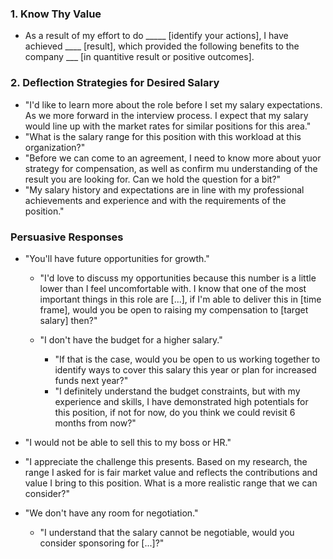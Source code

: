 ### 1. Know Thy Value
- As a result of my effort to do \_____ [identify your actions], I have achieved \____ [result], which provided the following benefits to the company \___ [in quantitive result or positive outcomes].

### 2. Deflection Strategies for Desired Salary
- "I'd like to learn more about the role before I set my salary expectations. As we more forward in the interview process. I expect that my salary would line up with the market rates for similar positions for this area."
- "What is the salary range for this position with this workload at this organization?"
- "Before we can come to an agreement, I need to know more about yuor strategy for compensation, as well as confirm mu understanding of the result you are looking for. Can we hold the question for a bit?"
- "My salary history and expectations are in line with my professional achievements and experience and with the requirements of the position."

### Persuasive Responses
- "You'll have future opportunities for growth."
  - "I'd love to discuss my opportunities because this number is a little lower than I feel uncomfortable with. I know that one of the most important things in this role are [...], if I'm able to deliver this in [time frame], would you be open to raising my compensation to [target salary] then?"
  
  - "I don't have the budget for a higher salary."
    - "If that is the case, would you be open to us working together to identify ways to cover this salary this year or plan for increased funds next year?"
    - "I definitely understand the budget constraints, but with my experience and skills, I have demonstrated high potentials for this position, if not for now, do you think we could revisit 6 months from now?"
    
 - "I would not be able to sell this to my boss or HR."
  - "I appreciate the challenge this presents. Based on my research, the range I asked for is fair market value and reflects the contributions and value I bring to this position. What is a more realistic range that we can consider?"
  
- "We don't have any room for negotiation."
  - "I understand that the salary cannot be negotiable, would you consider sponsoring for [...]?"
  
    
